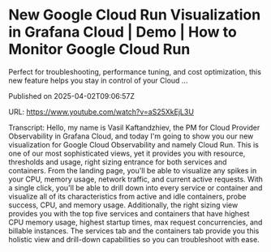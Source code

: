 # New Google Cloud Run Visualization in Grafana Cloud | Demo | How to Monitor Google Cloud Run

Perfect for troubleshooting, performance tuning, and cost optimization, this new feature helps you stay in control of your Cloud ...

Published on 2025-04-02T09:06:57Z

URL: https://www.youtube.com/watch?v=aS25XkEjL3U

Transcript: Hello, my name is Vasil Kaftandzhiev, the PM for Cloud Provider
Observability in Grafana Cloud, and today I'm going to show
you our new visualization for Google Cloud Observability
and namely Cloud Run. This is one of our most
sophisticated views, yet it provides you with resource, thresholds and usage, right sizing entrance for both services and containers. From the landing page, you'll be able to visualize
any spikes in your CPU, memory usage, network traffic, and current active requests.
With a single click, you'll be able to drill
down into every service or container and visualize all of its
characteristics from active and idle containers, probe success, CPU, and memory usage. Additionally, the right sizing view provides
you with the top five services and containers that have highest CPU memory usage, highest startup times, max request concurrencies, and billable instances. The services tab and the containers
tab provide you this holistic view and drill-down capabilities so you
can troubleshoot with ease.

